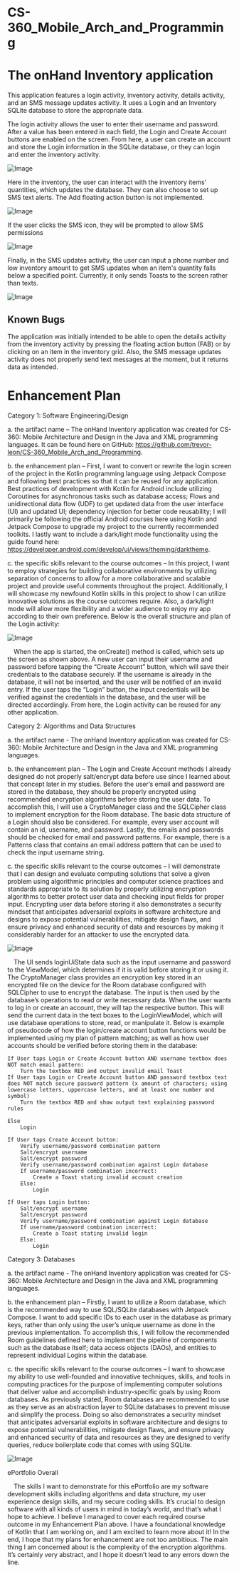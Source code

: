 # CS-360_Mobile_Arch_and_Programming

# The onHand Inventory application

This application features a login activity, inventory activity, details activity, and an SMS message updates activity. It uses a Login and an Inventory SQLite database to store the appropriate data.


The login activity allows the user to enter their username and password. After a value has been entered in each field, the Login and Create Account buttons are enabled on the screen. From here, a user can create an account and store the Login information in the SQLite database, or they can login and enter the inventory activity.


![Image](https://user-images.githubusercontent.com/72781990/239395898-5d3b4062-84ad-4706-a896-bc20f8793fb3.png)


Here in the inventory, the user can interact with the inventory items' quantities, which updates the database. They can also choose to set up SMS text alerts. The Add floating action button is not implemented.


![Image](https://user-images.githubusercontent.com/72781990/239395911-d9a81525-5384-4595-aa0c-6443f496c496.png)


If the user clicks the SMS icon, they will be prompted to allow SMS permissions


![Image](https://user-images.githubusercontent.com/72781990/239395934-0a030dd3-0f5f-41b2-9bcd-157d4be96ecc.png)


Finally, in the SMS updates activity, the user can input a phone number and low inventory amount to get SMS updates when an item's quantity falls below a specified point. Currently, it only sends Toasts to the screen rather than texts.


![Image](https://user-images.githubusercontent.com/72781990/239395961-30136291-e6bd-4781-9904-8962f8661e2c.png)


## Known Bugs

The application was initially intended to be able to open the details activity from the inventory activity by pressing the floating action button (FAB) or by clicking on an item in the inventory grid. Also, the SMS message updates activity does not properly send text messages at the moment, but it returns data as intended.

# Enhancement Plan

Category 1: Software Engineering/Design

a. the artifact name – The onHand Inventory application was created for CS-360: Mobile Architecture and Design in the Java and XML programming languages. It can be found here on GitHub: https://github.com/trevor-leon/CS-360_Mobile_Arch_and_Programming.

b. the enhancement plan – First, I want to convert or rewrite the login screen of the project in the Kotlin programming language using Jetpack Compose and following best practices so that it can be reused for any application. Best practices of development with Kotlin for Android include utilizing Coroutines for asynchronous tasks such as database access; Flows and unidirectional data flow (UDF) to get updated data from the user interface (UI) and updated UI; dependency injection for better code reusability; I will primarily be following the official Android courses here using Kotlin and Jetpack Compose to upgrade my project to the currently recommended toolkits. I lastly want to include a dark/light mode functionality using the guide found here: https://developer.android.com/develop/ui/views/theming/darktheme. 

c. the specific skills relevant to the course outcomes – In this project, I want to employ strategies for building collaborative environments by utilizing separation of concerns to allow for a more collaborative and scalable project and provide useful comments throughout the project. Additionally, I will showcase my newfound Kotlin skills in this project to show I can utilize innovative solutions as the course outcomes require. Also, a dark/light mode will allow more flexibility and a wider audience to enjoy my app according to their own preference. Below 
is the overall structure and plan of the Login activity:

![Image](https://github.com/trevor-leon/CS-360_Mobile_Arch_and_Programming/assets/72781990/57ebac64-c929-466d-beb4-4f8e914be997)

 
&emsp;When the app is started, the onCreate() method is called, which sets up the screen as shown above. A new user can input their username and password before tapping the “Create Account” button, which will save their credentials to the database securely. If the username is already in the database, it will not be inserted, and the user will be notified of an invalid entry. If the user taps the “Login” button, the input credentials will be verified against the credentials in the database, and the user will be directed accordingly. From here, the Login activity can be reused for any other application.

 
Category 2: Algorithms and Data Structures

a. the artifact name - The onHand Inventory application was created for CS-360: Mobile Architecture and Design in the Java and XML programming languages.

b. the enhancement plan – The Login and Create Account methods I already designed do not properly salt/encrypt data before use since I learned about that concept later in my studies. Before the user’s email and password are stored in the database, they should be properly encrypted using recommended encryption algorithms before storing the user data. To accomplish this, I will use a CryptoManager class and the SQLCipher class to implement encryption for the Room database. The basic data structure of a Login should also be considered. For example, every user account will contain an id, username, and password. Lastly, the emails and passwords should be checked for email and password patterns. For example, there is a Patterns class that contains an email address pattern that can be used to check the input username string.

c. the specific skills relevant to the course outcomes – I will demonstrate that I can design and evaluate computing solutions that solve a given problem using algorithmic principles and computer science practices and standards appropriate to its solution by properly utilizing encryption algorithms to better protect user data and checking input fields for proper input. Encrypting user data before storing it also demonstrates a security mindset that anticipates adversarial exploits in software architecture and designs to expose potential vulnerabilities, mitigate design flaws, and ensure privacy and enhanced security of data and resources by making it considerably harder for an attacker to use the encrypted data.

![Image](https://github.com/trevor-leon/CS-360_Mobile_Arch_and_Programming/assets/72781990/0e05919f-b756-4ada-8356-cd7b379580d9)

 
&emsp;The UI sends loginUiState data such as the input username and password to the ViewModel, which determines if it is valid before storing it or using it. The CryptoManager class provides an encryption key stored in an encrypted file on the device for the Room database configured with SQLCipher to use to encrypt the database. The input is then used by the database’s operations to read or write necessary data. When the user wants to log in or create an account, they will tap the respective button. This will send the current data in the text boxes to the LoginViewModel, which will use database operations to store, read, or manipulate it. Below is example of pseudocode of how the login/create account button functions would be implemented using my plan of pattern matching; as well as how user accounts should be verified before storing them in the database:

```
If User taps Login or Create Account button AND username textbox does NOT match email pattern:
	Turn the textbox RED and output invalid email Toast
If User taps Login or Create Account button AND password textbox text does NOT match secure password pattern (x amount of characters; using lowercase letters, uppercase letters, and at least one number and symbol)
	Turn the textbox RED and show output text explaining password rules
	
Else
	Login
```

```
If User taps Create Account button:
	Verify username/password combination pattern
	Salt/encrypt username
	Salt/encrypt password
	Verify username/password combination against Login database
	If username/password combination incorrect:
		Create a Toast stating invalid account creation
	Else:
		Login

If User taps Login button:
	Salt/encrypt username
	Salt/encrypt password
	Verify username/password combination against Login database
	If username/password combination incorrect:
		Create a Toast stating invalid login
	Else:
		Login
```

Category 3: Databases

a. the artifact name - The onHand Inventory application was created for CS-360: Mobile Architecture and Design in the Java and XML programming languages.

b. the enhancement plan – Firstly, I want to utilize a Room database, which is the recommended way to use SQL/SQLite databases with Jetpack Compose. I want to add specific IDs to each user in the database as primary keys, rather than only using the user’s unique username as done in the previous implementation. To accomplish this, I will follow the recommended Room guidelines defined here to implement the pipeline of components such as the database itself; data access objects (DAOs), and entities to represent individual Logins within the database.

c. the specific skills relevant to the course outcomes – I want to showcase my ability to use well-founded and innovative techniques, skills, and tools in computing practices for the purpose of implementing computer solutions that deliver value and accomplish industry-specific goals by using Room databases. As previously stated, Room databases are recommended to use as they serve as an abstraction layer to SQLite databases to prevent misuse and simplify the process. Doing so also demonstrates a security mindset that anticipates adversarial exploits in software architecture and designs to expose potential vulnerabilities, mitigate design flaws, and ensure privacy and enhanced security of data and resources as they are designed to verify queries, reduce boilerplate code that comes with using SQLite.

![Image](https://github.com/trevor-leon/CS-360_Mobile_Arch_and_Programming/assets/72781990/18f9c6a3-bf72-49f4-b88a-d00df958f667)

 
ePortfolio Overall

&emsp;The skills I want to demonstrate for this ePortfolio are my software development skills including algorithms and data structure, my user experience design skills, and my secure coding skills. It’s crucial to design software with all kinds of users in mind in today’s world, and that’s what I hope to achieve. I believe I managed to cover each required course outcome in my Enhancement Plan above. I have a foundational knowledge of Kotlin that I am working on, and I am excited to learn more about it! In the end, I hope that my plans for enhancement are not too ambitious. The main thing I am concerned about is the complexity of the encryption algorithms. It’s certainly very abstract, and I hope it doesn’t lead to any errors down the line.
